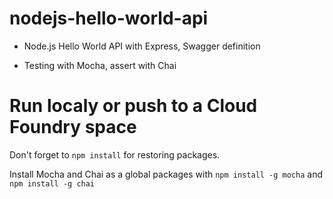# nodejs-hello-world-api

* Node.js Hello World API with Express, Swagger definition

* Testing with Mocha, assert with Chai

# Run localy or push to a Cloud Foundry space

Don't forget to `npm install` for restoring packages. 

Install Mocha and Chai as a global packages with `npm install -g mocha` and `npm install -g chai`
